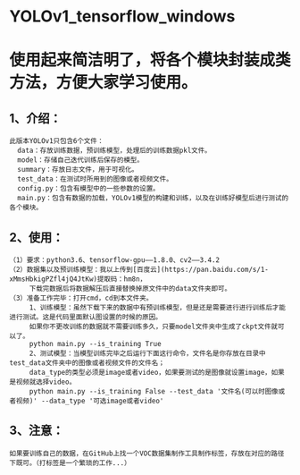 # YOLOv1_tensorflow_windows
# 使用起来简洁明了，将各个模块封装成类方法，方便大家学习使用。
## 1、介绍：
    此版本YOLOv1只包含6个文件：
      data：存放训练数据，预训练模型，处理后的训练数据pkl文件。
      model：存储自己迭代训练后保存的模型。
      summary：存放日志文件，用于可视化。
      test_data：在测试时所用到的图像或者视频文件。
      config.py：包含有模型中的一些参数的设置。
      main.py：包含有数据的加载，YOLOv1模型的构建和训练，以及在训练好模型后进行测试的各个模块。
      
## 2、使用：
    （1）要求：python3.6、tensorflow-gpu——1.8.0、cv2——3.4.2
    （2）数据集以及预训练模型：我以上传到[百度云](https://pan.baidu.com/s/1-xMmsHbkigPZfl4jQ4JtKw)提取码：hm8n，
         下载完数据后将数据解压后直接替换掉原文件中的data文件夹即可。
    （3）准备工作完毕：打开cmd，cd到本文件夹。
         1、训练模型：虽然下载下来的数据中有预训练模型，但是还是需要进行进行训练后才能进行测试。这是代码里面默认图设置的时候的原因。
         如果你不更改训练的数据就不需要训练多久，只要model文件夹中生成了ckpt文件就可以了。
         python main.py --is_training True
         2、测试模型：当模型训练完毕之后运行下面这行命令，文件名是你存放在目录中test_data文件夹中的图像或者视频文件的文件名；
         data_type的类型必须是image或者video，如果要测试的是图像就设置image，如果是视频就选择video。
         python main.py --is_training False --test_data '文件名(可以时图像或者视频)' --data_type '可选image或者video'

## 3、注意：
    如果要训练自己的数据，在GitHub上找一个VOC数据集制作工具制作标签，存放在对应的路径下既可。（打标签是一个繁琐的工作...）

